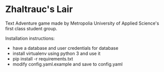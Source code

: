 # Zhaltrauc's Lair
Text Adventure game made by Metropolia University of Applied Science's first class student group.

Installation instructions:
* have a database and user credentials for database
* install virtualenv using python 3 and use it
* pip install -r requirements.txt
* modify config.yaml.example and save to config.yaml
